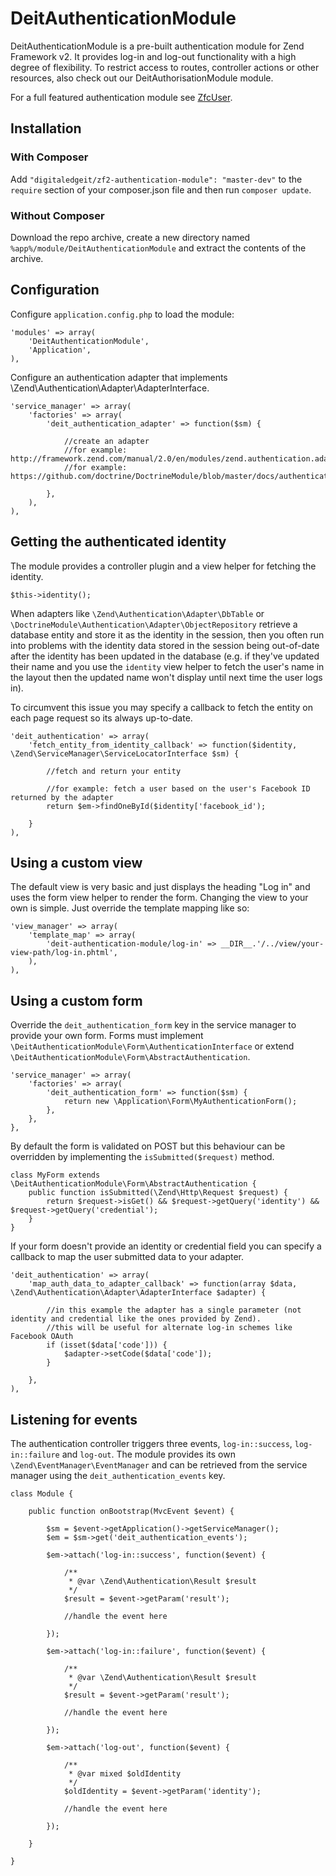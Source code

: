 
# DeitAuthenticationModule #

DeitAuthenticationModule is a pre-built authentication module for Zend Framework v2. It provides log-in and log-out functionality with a high degree of flexibility. To restrict access to routes, controller actions or other resources, also check out our DeitAuthorisationModule module.

For a full featured authentication module see [ZfcUser](https://github.com/ZF-Commons/ZfcUser).

## Installation ##
### With Composer ###
Add `"digitaledgeit/zf2-authentication-module": "master-dev"` to the `require` section of your composer.json file and then run `composer update`.

### Without Composer ###
Download the repo archive, create a new directory named `%app%/module/DeitAuthenticationModule` and extract the contents of the archive.

## Configuration ##

Configure `application.config.php` to load the module:

	'modules' => array(
		'DeitAuthenticationModule',
		'Application',
	),

Configure an authentication adapter that implements \Zend\Authentication\Adapter\AdapterInterface.

	'service_manager' => array(
		'factories' => array(
			'deit_authentication_adapter' => function($sm) {

				//create an adapter
				//for example: http://framework.zend.com/manual/2.0/en/modules/zend.authentication.adapter.dbtable.html
				//for example: https://github.com/doctrine/DoctrineModule/blob/master/docs/authentication.md

			},
		),
	),


## Getting the authenticated identity ##

The module provides a controller plugin and a view helper for fetching the identity.

	$this->identity();

When adapters like `\Zend\Authentication\Adapter\DbTable` or `\DoctrineModule\Authentication\Adapter\ObjectRepository` retrieve a database entity and store it as the identity in the session, then you often run into problems with the identity data stored in the session being out-of-date after the identity has been updated in the database (e.g. if they've updated their name and you use the `identity` view helper to fetch the user's name in the layout then the updated name won't display until next time the user logs in).

To circumvent this issue you may specify a callback to fetch the entity on each page request so its always up-to-date.

	'deit_authentication' => array(
		'fetch_entity_from_identity_callback' => function($identity, \Zend\ServiceManager\ServiceLocatorInterface $sm) {

			//fetch and return your entity

			//for example: fetch a user based on the user's Facebook ID returned by the adapter
			return $em->findOneById($identity['facebook_id');

		}
	),

## Using a custom view ##

The default view is very basic and just displays the heading "Log in" and uses the form view helper to render the form. Changing the view to your own is simple. Just override the template mapping like so:

	'view_manager' => array(
		'template_map' => array(
			'deit-authentication-module/log-in' => __DIR__.'/../view/your-view-path/log-in.phtml',
		),
	),

## Using a custom form ##

Override the `deit_authentication_form` key in the service manager to provide your own form. Forms must implement `\DeitAuthenticationModule\Form\AuthenticationInterface` or extend `\DeitAuthenticationModule\Form\AbstractAuthentication`.

	'service_manager' => array(
        'factories' => array(
            'deit_authentication_form' => function($sm) {
                return new \Application\Form\MyAuthenticationForm();
            },
        },
    },

By default the form is validated on POST but this behaviour can be overridden by implementing the `isSubmitted($request)` method.

	class MyForm extends \DeitAuthenticationModule\Form\AbstractAuthentication {
		public function isSubmitted(\Zend\Http\Request $request) {
			return $request->isGet() && $request->getQuery('identity') && $request->getQuery('credential');
		}
	}

If your form doesn't provide an identity or credential field you can specify a callback to map the user submitted data to your adapter.

	'deit_authentication' => array(
        'map_auth_data_to_adapter_callback' => function(array $data, \Zend\Authentication\Adapter\AdapterInterface $adapter) {

			//in this example the adapter has a single parameter (not identity and credential like the ones provided by Zend).
			//this will be useful for alternate log-in schemes like Facebook OAuth
            if (isset($data['code'])) {
                $adapter->setCode($data['code']);
            }

        },
	),

## Listening for events ##

The authentication controller triggers three events, `log-in::success`, `log-in::failure` and `log-out`. The module provides its own `\Zend\EventManager\EventManager` and can be retrieved from the service manager using the  `deit_authentication_events` key.

	class Module {

		public function onBootstrap(MvcEvent $event) {

			$sm = $event->getApplication()->getServiceManager();
			$em = $sm->get('deit_authentication_events');

			$em->attach('log-in::success', function($event) {

				/**
				 * @var \Zend\Authentication\Result $result
				 */
				$result = $event->getParam('result');

				//handle the event here

			});

			$em->attach('log-in::failure', function($event) {

				/**
				 * @var \Zend\Authentication\Result $result
				 */
				$result = $event->getParam('result');

                //handle the event here

            });

            $em->attach('log-out', function($event) {

				/**
				 * @var mixed $oldIdentity
				 */
				$oldIdentity = $event->getParam('identity');

                //handle the event here

            });

		}

	}
